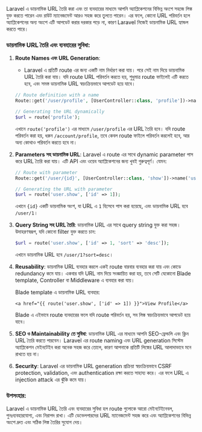Laravel এ ডায়নামিক URL তৈরি করা এবং তা ব্যবহারের মাধ্যমে আপনি অ্যাপ্লিকেশনের বিভিন্ন অংশে সহজে লিঙ্ক যুক্ত করতে পারেন এবং রাউট ম্যানেজমেন্ট আরও সহজ করে তুলতে পারেন। এর ফলে, কোনো URL পরিবর্তন হলে অ্যাপ্লিকেশনের অন্য অংশে এটি আপডেট করার দরকার পড়ে না, কারণ Laravel নিজেই ডায়নামিক URL হ্যান্ডল করতে পারে।

### ডায়নামিক URL তৈরি এবং ব্যবহারের সুবিধা:

1. **Route Names এবং URL Generation**:
   - Laravel এ প্রতিটি route এর জন্য একটি নাম নির্ধারণ করা যায়। পরে সেই নাম দিয়ে ডায়নামিক URL তৈরি করা যায়। যদি route URL পরিবর্তন করতে হয়, শুধুমাত্র route ফাইলেই এটি করতে হবে, এবং সমস্ত ডায়নামিক URL স্বয়ংক্রিয়ভাবে আপডেট হয়ে যাবে।

   ```php
   // Route definition with a name
   Route::get('/user/profile', [UserController::class, 'profile'])->name('profile');
   
   // Generating the URL dynamically
   $url = route('profile');
   ```

   এখানে `route('profile')` এর মাধ্যমে `/user/profile` এর URL তৈরি হবে। যদি route পরিবর্তন করা হয়, ধরুন `/account/profile`, তবে কেবল route ফাইলে পরিবর্তন করলেই হবে, আর অন্য কোথাও পরিবর্তন করতে হবে না।

2. **Parameters সহ ডায়নামিক URL**:
   Laravel এ route এর সাথে dynamic parameter পাস করে URL তৈরি করা যায়। এটি API এবং ওয়েব অ্যাপ্লিকেশনের জন্য খুবই গুরুত্বপূর্ণ। যেমন:

   ```php
   // Route with parameter
   Route::get('/user/{id}', [UserController::class, 'show'])->name('user.show');
   
   // Generating the URL with parameter
   $url = route('user.show', ['id' => 1]);
   ```

   এখানে `{id}` একটি ডায়নামিক অংশ, যা URL এ `1` হিসেবে পাস করা হয়েছে, এবং ডায়নামিক URL হবে `/user/1`।

3. **Query String সহ URL তৈরি**:
   ডায়নামিক URL এর সাথে query string যুক্ত করা সহজ। উদাহরণস্বরূপ, যদি কোনো filter যুক্ত করতে চান:

   ```php
   $url = route('user.show', ['id' => 1, 'sort' => 'desc']);
   ```

   এখানে ডায়নামিক URL হবে `/user/1?sort=desc`।

4. **Reusability**:
   ডায়নামিক URL ব্যবহার করলে একই route বারবার ব্যবহার করা যায় এবং কোডে redundancy কমে যায়। একবার যদি URL নাম দিয়ে সংজ্ঞায়িত করা হয়, তবে সেটি যেকোনো Blade template, Controller বা Middleware এ ব্যবহার করা যায়।

   Blade template এ ডায়নামিক URL ব্যবহার:
   ```blade
   <a href="{{ route('user.show', ['id' => 1]) }}">View Profile</a>
   ```

   Blade এ এইভাবে route ব্যবহারের ফলে যদি route পরিবর্তন হয়, সব লিঙ্ক স্বয়ংক্রিয়ভাবে আপডেট হয়ে যাবে।

5. **SEO ও Maintainability তে সুবিধা**:
   ডায়নামিক URL এর মাধ্যমে আপনি SEO-ফ্রেন্ডলি এবং ক্লিন URL তৈরি করতে পারবেন। Laravel এর route naming এবং URL generation সিস্টেম অ্যাপ্লিকেশন মেইনটেইন করা অনেক সহজ করে তোলে, কারণ আপনাকে প্রতিটি লিঙ্কের URL আলাদাভাবে মনে রাখতে হয় না।

6. **Security**:
   Laravel এর ডায়নামিক URL generation প্রক্রিয়া স্বয়ংক্রিয়ভাবে CSRF protection, validation, এবং authentication রক্ষা করতে সাহায্য করে। এর ফলে URL এ injection attack এর ঝুঁকি কমে যায়।

### উপসংহার:
Laravel এ ডায়নামিক URL তৈরি এবং ব্যবহারের সুবিধা হল route গুলোকে আরো মেইনটেইনেবল, পুনঃব্যবহারযোগ্য, এবং নিরাপদ রাখা। এটি ডেভেলপারদের URL ম্যানেজমেন্ট সহজ করে এবং অ্যাপ্লিকেশনের বিভিন্ন অংশে দ্রুত এবং সঠিক লিঙ্ক তৈরির সুযোগ দেয়।
